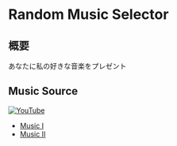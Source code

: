 # Random Music Selector

## 概要
あなたに私の好きな音楽をプレゼント

## Music Source
[![YouTube](https://img.shields.io/badge/YouTube-%23FF0000.svg?logo=YouTube&logoColor=white)](#)
* [Music I](https://youtube.com/playlist?list=PLNnw2DXHmqD80GWMOKoJu4tL3BEHb18aX)
* [Music II](https://youtube.com/playlist?list=PLNnw2DXHmqD9p9jbbfpLXgA24ONtrWKst)